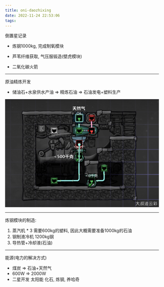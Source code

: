 ```yaml
---
title: oni-daozhixing
date: 2022-11-24 22:53:06
tags:
---
```


<!--more -->

倒置星记录

- 炼钢1000kg, 完成制氧模块

- 芦苇纤维获取, 气压服锻造(壁虎模块)

- 二氧化碳火箭

---

原油精炼开发

- 储油石+水泉供水产油 => 精炼石油 => 石油发电+塑料生产

![储油石开发模块](./oni-daozhixing/crudeoilstone.jpeg)

--- 

炼钢模块的制造:

1. 蒸汽机 * 3 需要600kg的塑料, 因此大概需要准备1000kg的石油
2. 钢制液冷机 1200kg钢
3. 导热管+冷却液(石油)

---

能源(电力的解决方式)

- 煤炭 => 石油+天然气
- 600W => 2000W
- 二星开发 太阳能
化石, 炼钢, 养哈奇